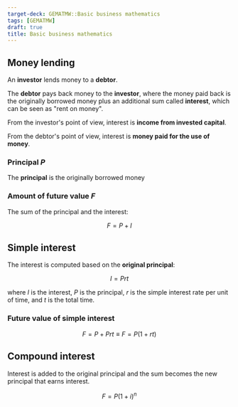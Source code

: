 ```yaml
---
target-deck: GEMATMW::Basic business mathematics
tags: [GEMATMW]
draft: true
title: Basic business mathematics
---
```


## Money lending

An **investor** lends money to a **debtor**.

The **debtor** pays back money to the **investor**, where the money paid back is the originally borrowed money plus an additional sum called **interest**, which can be seen as "rent on money".

From the investor's point of view, interest is **income from invested capital**.

From the debtor's point of view, interest is **money paid for the use of money**.

<!--ID: 1709742106967-->

### Principal $P$

The **principal** is the originally borrowed money

<!--ID: 1709742106973-->

### Amount of future value $F$

The sum of the principal and the interest:

$$
F = P + I
$$
<!--ID: 1709742106977-->

## Simple interest

The interest is computed based on the **original principal**:

$$
I = Prt
$$

where $I$ is the interest, $P$ is the principal, $r$ is the simple interest rate per unit of time, and $t$ is the total time.

<!--ID: 1709742106981-->

### Future value of simple interest

$$
F = P + Prt \equiv F = P(1 + rt)
$$
<!--ID: 1709742106987-->

## Compound interest

Interest is added to the original principal and the sum becomes the new principal that earns interest.

$$
F = P(1 + i)^n
$$
<!--ID: 1709742106993-->
